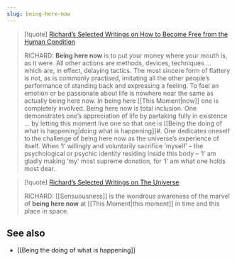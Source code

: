 ```yaml
---
slug: being-here-now
---
```


> [!quote] [Richard’s Selected Writings  on  How to Become Free from the Human Condition](https://actualfreedom.com.au/richard/selectedwriting/sw-method.htm)
> 
> RICHARD: **Being here now** is to put your money where your mouth is, as it were. All other actions are methods, devices, techniques ... which are, in effect, delaying tactics. The most sincere form of flattery is not, as is commonly practised, imitating all the other people’s performance of standing back and expressing a feeling. To feel an emotion or be passionate about life is nowhere near the same as actually being here now. In being here [[This Moment|now]] one is completely involved. Being here now is total inclusion. One demonstrates one’s appreciation of life by partaking fully in existence ... by letting this moment live one so that one is [[Being the doing of what is happening|doing what is happening]]#. One dedicates oneself to the challenge of being here now as the universe’s experience of itself. When ‘I’ willingly and voluntarily sacrifice ‘myself’ – the psychological or psychic identity residing inside this body – ‘I’ am gladly making ‘my’ most supreme donation, for ‘I’ am what one holds most dear.


> [!quote] [Richard’s Selected Writings  on  The Universe](https://actualfreedom.com.au/richard/selectedwriting/sw-universe.htm)
> 
> RICHARD: [[Sensuousness]] is the wondrous awareness of the marvel of **being here now** at [[This Moment|this moment]] in time and this place in space. 

## See also

- [[Being the doing of what is happening]]
